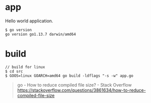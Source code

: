 # app

Hello world application.

```
$ go version
go version go1.13.7 darwin/amd64
```

# build

```
// build for linux
$ cd src
$ GOOS=linux GOARCH=amd64 go build -ldflags "-s -w" app.go
```

> go - How to reduce compiled file size? - Stack Overflow  
> https://stackoverflow.com/questions/3861634/how-to-reduce-compiled-file-size
